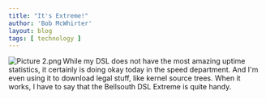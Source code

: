 ```yaml
---
title: "It's Extreme!"
author: 'Bob McWhirter'
layout: blog
tags: [ technology ]
---
```

<img align="left" title="Picture 2.png" id="image20" alt="Picture 2.png" src="/blog/assets/Picture%202.png"/>While my DSL does not have the most amazing uptime statistics, it certainly is doing okay today in the speed department.  And I'm even using it to download legal stuff, like kernel source trees.  When it works, I have to say that the Bellsouth DSL Extreme is quite handy.
